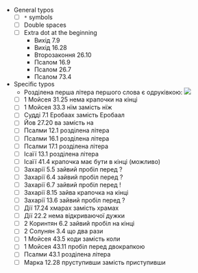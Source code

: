 - General typos 
  - [ ] `*` symbols 
  - [ ] Double spaces 
  - [ ] Extra dot at the beginning 
    - Вихід 7.9
    - Вихід 16.28
    - Второзаконня 26.10
    - Псалом 16.9
    - Псалом 26.7
    - Псалом 73.4
- Specific typos 
  - Розділена перша літера першого слова є одруківкою: ![](https://lh3.googleusercontent.com/pw/AP1GczNjNytYdmcklLcxpyY_t3iuEeE568U_KXVShcmvDYaz2bxaJOqph3UOBwJuDZNOrhkWd9GJN08Vh2-hx6iRbniBVtG9obZEM5nsAjpDRaD1AzOlW16zLx80BXgWim1hwfZrYCvlX-hXwZkXZcOVh1sUEQ=w885-h1288-s-no?authuser=0)
  - [ ] 1 Мойсея 31.25 нема крапочки на кінці
  - [ ] 1 Мойсея 33.3 нїм замість нїж 
  - [ ] Судді 7.1 Еробаах замість Еробаал 
  - [ ] Йов 27.20 ва замість на
  - [ ] Псалми 12.1 розділена літера
  - [ ] Псалми 16.1 розділена літера
  - [ ] Псалми 17.1 розділена літера
  - [ ] Ісаїї 13.1 розділена літера
  - [ ] Ісаїї 41.4 крапочка має бути в кінці (можливо)
  - [ ] Захарії 5.5 зайвий пробіл перед ?
  - [ ] Захарії 6.4 зайвий пробіл перед ?
  - [ ] Захарії 6.7 зайвий пробіл перед !
  - [ ] Захарії 8.15 зайва крапочка на кінці
  - [ ] Захарії 13.6 зайвий пробіл перед ?
  - [ ] Дії 17.24 хмарах замість храмах
  - [ ] Дії 22.2 нема відкриваючої дужки
  - [ ] 2 Коринтян 6.2 зайвий пробіл на кінці
  - [ ] 2 Солунян 3.4 що два рази
  - [ ] 1 Мойсея 43.5 коди замість коли 
  - [ ] 1 Мойсея 43.11 пробіл перед двокрапкою 
  - [ ] Псалми 43.1 розділена літера 
  - [ ] Марка 12.28 пруступивши замість приступивши 